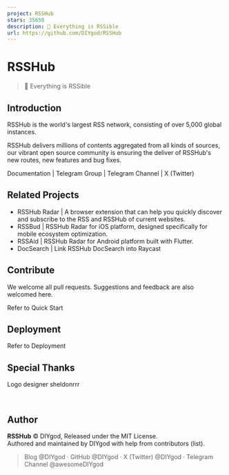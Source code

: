 ```yaml
---
project: RSSHub
stars: 35658
description: 🧡 Everything is RSSible
url: https://github.com/DIYgod/RSSHub
---
```


RSSHub
======

> 🧡 Everything is RSSible

Introduction
------------

RSSHub is the world's largest RSS network, consisting of over 5,000 global instances.

RSSHub delivers millions of contents aggregated from all kinds of sources, our vibrant open source community is ensuring the deliver of RSSHub's new routes, new features and bug fixes.

Documentation | Telegram Group | Telegram Channel | X (Twitter)

Related Projects
----------------

-   RSSHub Radar | A browser extension that can help you quickly discover and subscribe to the RSS and RSSHub of current websites.
-   RSSBud | RSSHub Radar for iOS platform, designed specifically for mobile ecosystem optimization.
-   RSSAid | RSSHub Radar for Android platform built with Flutter.
-   DocSearch | Link RSSHub DocSearch into Raycast

Contribute
----------

We welcome all pull requests. Suggestions and feedback are also welcomed here.

Refer to Quick Start

Deployment
----------

Refer to Deployment

Special Thanks
--------------

Logo designer sheldonrrr

              

Author
------

**RSSHub** © DIYgod, Released under the MIT License.  
Authored and maintained by DIYgod with help from contributors (list).

> Blog @DIYgod · GitHub @DIYgod · X (Twitter) @DIYgod · Telegram Channel @awesomeDIYgod
